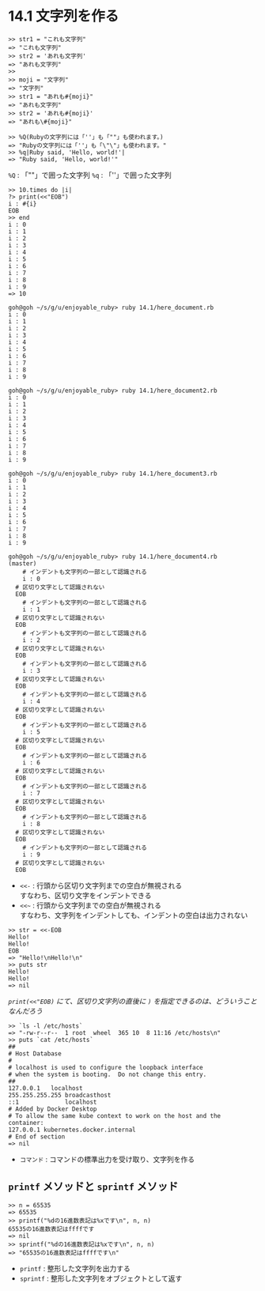 # 14.1 文字列を作る

```
>> str1 = "これも文字列"
=> "これも文字列"
>> str2 = 'あれも文字列'
=> "あれも文字列"
>> 
>> moji = "文字列"
=> "文字列"
>> str1 = "あれも#{moji}"
=> "あれも文字列"
>> str2 = 'あれも#{moji}'
=> "あれも\#{moji}"
```

```
>> %Q(Rubyの文字列には「''」も「""」も使われます。)
=> "Rubyの文字列には「''」も「\"\"」も使われます。"
>> %q|Ruby said, 'Hello, world!'|
=> "Ruby said, 'Hello, world!'"
```

`%Q` : 「""」で囲った文字列
`%q` : 「''」で囲った文字列

```
>> 10.times do |i|
?> print(<<"EOB")
i : #{i}
EOB
>> end
i : 0
i : 1
i : 2
i : 3
i : 4
i : 5
i : 6
i : 7
i : 8
i : 9
=> 10
```

```
goh@goh ~/s/g/u/enjoyable_ruby> ruby 14.1/here_document.rb
i : 0
i : 1
i : 2
i : 3
i : 4
i : 5
i : 6
i : 7
i : 8
i : 9
```

```
goh@goh ~/s/g/u/enjoyable_ruby> ruby 14.1/here_document2.rb
i : 0
i : 1
i : 2
i : 3
i : 4
i : 5
i : 6
i : 7
i : 8
i : 9
```

```
goh@goh ~/s/g/u/enjoyable_ruby> ruby 14.1/here_document3.rb
i : 0
i : 1
i : 2
i : 3
i : 4
i : 5
i : 6
i : 7
i : 8
i : 9
```

```
goh@goh ~/s/g/u/enjoyable_ruby> ruby 14.1/here_document4.rb                                                                                                                                                                           (master)
    # インデントも文字列の一部として認識される
    i : 0
  # 区切り文字として認識されない
  EOB
    # インデントも文字列の一部として認識される
    i : 1
  # 区切り文字として認識されない
  EOB
    # インデントも文字列の一部として認識される
    i : 2
  # 区切り文字として認識されない
  EOB
    # インデントも文字列の一部として認識される
    i : 3
  # 区切り文字として認識されない
  EOB
    # インデントも文字列の一部として認識される
    i : 4
  # 区切り文字として認識されない
  EOB
    # インデントも文字列の一部として認識される
    i : 5
  # 区切り文字として認識されない
  EOB
    # インデントも文字列の一部として認識される
    i : 6
  # 区切り文字として認識されない
  EOB
    # インデントも文字列の一部として認識される
    i : 7
  # 区切り文字として認識されない
  EOB
    # インデントも文字列の一部として認識される
    i : 8
  # 区切り文字として認識されない
  EOB
    # インデントも文字列の一部として認識される
    i : 9
  # 区切り文字として認識されない
  EOB
```

- `<<-` : 行頭から区切り文字列までの空白が無視される  
    すなわち、区切り文字をインデントできる
- `<<~` : 行頭から文字列までの空白が無視される  
    すなわち、文字列をインデントしても、インデントの空白は出力されない

```
>> str = <<-EOB
Hello!
Hello!
EOB
=> "Hello!\nHello!\n"
>> puts str
Hello!
Hello!
=> nil
```

*`print(<<"EOB)` にて、区切り文字列の直後に `)` を指定できるのは、どういうことなんだろう*

```
>> `ls -l /etc/hosts`
=> "-rw-r--r--  1 root  wheel  365 10  8 11:16 /etc/hosts\n"
>> puts `cat /etc/hosts`
##
# Host Database
#
# localhost is used to configure the loopback interface
# when the system is booting.  Do not change this entry.
##
127.0.0.1	localhost
255.255.255.255	broadcasthost
::1             localhost
# Added by Docker Desktop
# To allow the same kube context to work on the host and the container:
127.0.0.1 kubernetes.docker.internal
# End of section
=> nil
```

- `コマンド` : コマンドの標準出力を受け取り、文字列を作る

## `printf` メソッドと `sprintf` メソッド

```
>> n = 65535
=> 65535
>> printf("%dの16進数表記は%xです\n", n, n)
65535の16進数表記はffffです
=> nil
>> sprintf("%dの16進数表記は%xです\n", n, n)
=> "65535の16進数表記はffffです\n"
```

- `printf` : 整形した文字列を出力する
- `sprintf` : 整形した文字列をオブジェクトとして返す

